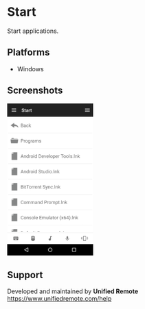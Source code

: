 # Start
Start applications.

## Platforms
* Windows

## Screenshots
<img src="ignore/screen.png" width="200" />

## Support
Developed and maintained by **Unified Remote**  
https://www.unifiedremote.com/help